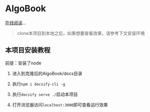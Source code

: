# AlgoBook

[在线阅读](http://algo.yirufeng.top/#/)...



> clone本项目到本地之后，如果想要查看效果，请参考下文安装环境

## 本项目安装教程

前提：安装了node

1. 进入到克隆后的AlgoBook/docs目录

2. 执行`npm i docsify-cli -g`

3. 执行`docsify serve ./`启动本项目

4. 打开浏览器访问`localhost:3000`即可查看运行效果

   
